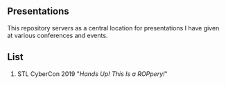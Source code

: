 Presentations
---
This repository servers as a central location for presentations I have given at various conferences and events.

List
--
1. STL CyberCon 2019 "_Hands Up! This Is a ROPpery!_"
